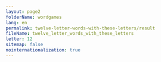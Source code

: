 ```yaml
---
layout: page2
folderName: wordgames
lang: en
permalink: twelve-letter-words-with-these-letters/result
fileName: twelve_letter_words_with_these_letters
letter: 12
sitemap: false
nointernationalization: true
---
```

